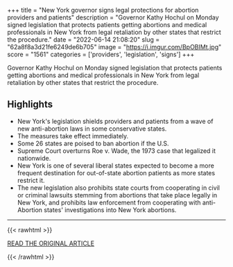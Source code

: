 +++
title = "New York governor signs legal protections for abortion providers and patients"
description = "Governor Kathy Hochul on Monday signed legislation that protects patients getting abortions and medical professionals in New York from legal retaliation by other states that restrict the procedure."
date = "2022-06-14 21:08:20"
slug = "62a8f8a3d21fe6249de6b705"
image = "https://i.imgur.com/BpOBIMt.jpg"
score = "1561"
categories = ['providers', 'legislation', 'signs']
+++

Governor Kathy Hochul on Monday signed legislation that protects patients getting abortions and medical professionals in New York from legal retaliation by other states that restrict the procedure.

## Highlights

- New York's legislation shields providers and patients from a wave of new anti-abortion laws in some conservative states.
- The measures take effect immediately.
- Some 26 states are poised to ban abortion if the U.S.
- Supreme Court overturns Roe v. Wade, the 1973 case that legalized it nationwide.
- New York is one of several liberal states expected to become a more frequent destination for out-of-state abortion patients as more states restrict it.
- The new legislation also prohibits state courts from cooperating in civil or criminal lawsuits stemming from abortions that take place legally in New York, and prohibits law enforcement from cooperating with anti-Abortion states' investigations into New York abortions.

---

{{< rawhtml >}}
  <p class="article-category">
    <a target="_blank" href="https://www.reuters.com/world/us/new-york-governor-signs-legal-protections-abortion-providers-patients-2022-06-13/">READ THE ORIGINAL ARTICLE</a>
  </p>
{{< /rawhtml >}}
